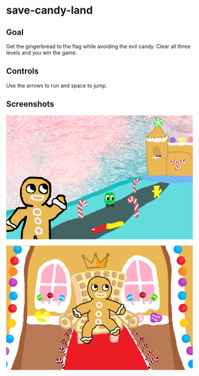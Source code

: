 # save-candy-land

## Goal

Get the gingerbread to the flag while avoiding the evil candy. Clear all three levels and you win the game.

## Controls

Use the arrows to run and space to jump.

## Screenshots

![Title screen](https://raw.githubusercontent.com/madeline1-glitch/save-candy-land/main/candyoriginal.png)

![Win screen](https://raw.githubusercontent.com/madeline1-glitch/save-candy-land/main/win.png)
